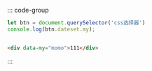 ::: code-group

```js [js]
let btn = document.querySelector('css选择器')
console.log(btn.dateset.my);
```

```html

<div data-my="momo">111</div>

```


:::
